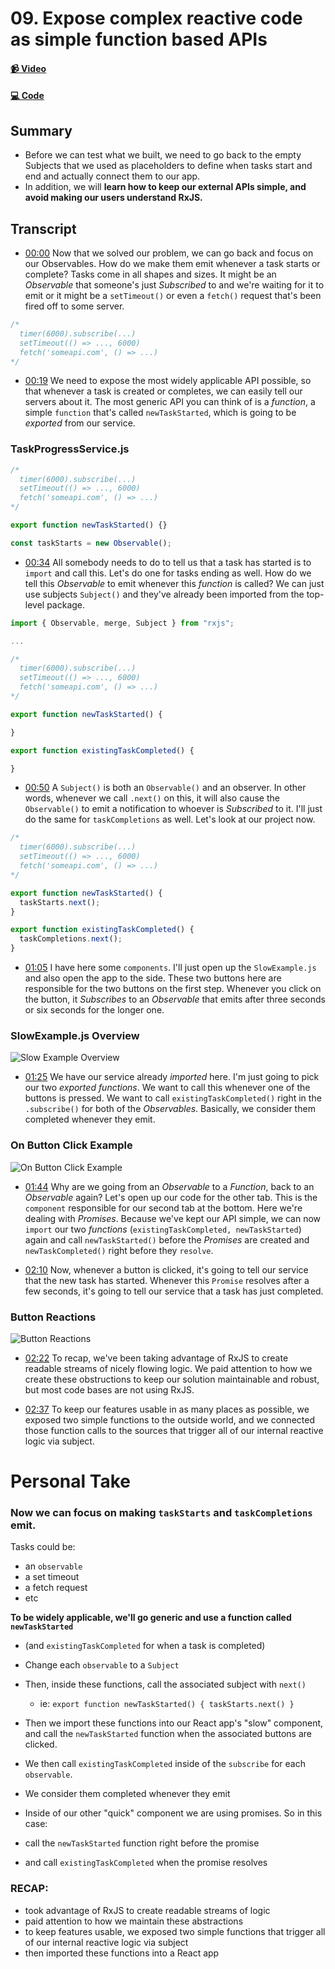 # 09. Expose complex reactive code as simple function based APIs

#### [📹 Video](https://egghead.io/lessons/rxjs-expose-complex-reactive-code-as-simple-function-based-apis)

#### [💻 Code](https://github.com/rarmatei/egghead-thinking-reactively/blob/lesson-09/src/lesson-code/TaskProgressService.js)

## Summary

- Before we can test what we built, we need to go back to the empty Subjects that we used as placeholders to define when tasks start and end and actually connect them to our app.
- In addition, we will **learn how to keep our external APIs simple, and avoid making our users understand RxJS.**

## Transcript

- [00:00](https://egghead.io/lessons/rxjs-expose-complex-reactive-code-as-simple-function-based-apis#t=0) Now that we solved our problem, we can go back and focus on our Observables. How do we make them emit whenever a task starts or complete? Tasks come in all shapes and sizes. It might be an _Observable_ that someone's just _Subscribed_ to and we're waiting for it to emit or it might be a `setTimeout()` or even a `fetch()` request that's been fired off to some server.

```js
/*
  timer(6000).subscribe(...)
  setTimeout(() => ..., 6000)
  fetch('someapi.com', () => ...)
*/
```

- [00:19](https://egghead.io/lessons/rxjs-expose-complex-reactive-code-as-simple-function-based-apis#t=19) We need to expose the most widely applicable API possible, so that whenever a task is created or completes, we can easily tell our servers about it. The most generic API you can think of is a _function_, a simple `function` that's called `newTaskStarted`, which is going to be _exported_ from our service.

### TaskProgressService.js

```js
/*
  timer(6000).subscribe(...)
  setTimeout(() => ..., 6000)
  fetch('someapi.com', () => ...)
*/

export function newTaskStarted() {}

const taskStarts = new Observable();
```

- [00:34](https://egghead.io/lessons/rxjs-expose-complex-reactive-code-as-simple-function-based-apis#t=34) All somebody needs to do to tell us that a task has started is to `import` and call this. Let's do one for tasks ending as well. How do we tell this _Observable_ to emit whenever this _function_ is called? We can just use subjects `Subject()` and they've already been imported from the top-level package.

```js
import { Observable, merge, Subject } from "rxjs";

...

/*
  timer(6000).subscribe(...)
  setTimeout(() => ..., 6000)
  fetch('someapi.com', () => ...)
*/

export function newTaskStarted() {

}

export function existingTaskCompleted() {

}
```

- [00:50](https://egghead.io/lessons/rxjs-expose-complex-reactive-code-as-simple-function-based-apis#t=50) A `Subject()` is both an `Observable()` and an observer. In other words, whenever we call `.next()` on this, it will also cause the `Observable()` to emit a notification to whoever is _Subscribed_ to it. I'll just do the same for `taskCompletions` as well. Let's look at our project now.

```js
/*
  timer(6000).subscribe(...)
  setTimeout(() => ..., 6000)
  fetch('someapi.com', () => ...)
*/

export function newTaskStarted() {
  taskStarts.next();
}

export function existingTaskCompleted() {
  taskCompletions.next();
}
```

- [01:05](https://egghead.io/lessons/rxjs-expose-complex-reactive-code-as-simple-function-based-apis#t=65) I have here some `components`. I'll just open up the `SlowExample.js` and also open the app to the side. These two buttons here are responsible for the two buttons on the first step. Whenever you click on the button, it _Subscribes_ to an _Observable_ that emits after three seconds or six seconds for the longer one.

### SlowExample.js Overview

![Slow Example Overview](https://res.cloudinary.com/dg3gyk0gu/image/upload/v1585168508/transcript-images/egghead-expose-complex-reactive-code-as-simple-function-based-apis-slow-example-overview.jpg)

- [01:25](https://egghead.io/lessons/rxjs-expose-complex-reactive-code-as-simple-function-based-apis#t=85) We have our service already _imported_ here. I'm just going to pick our two _exported functions_. We want to call this whenever one of the buttons is pressed. We want to call `existingTaskCompleted()` right in the `.subscribe()` for both of the _Observables_. Basically, we consider them completed whenever they emit.

### On Button Click Example

![On Button Click Example](https://res.cloudinary.com/dg3gyk0gu/image/upload/v1585168502/transcript-images/egghead-expose-complex-reactive-code-as-simple-function-based-apis-on-button-click-example.jpg)

- [01:44](https://egghead.io/lessons/rxjs-expose-complex-reactive-code-as-simple-function-based-apis#t=104) Why are we going from an _Observable_ to a _Function_, back to an _Observable_ again? Let's open up our code for the other tab. This is the `component` responsible for our second tab at the bottom. Here we're dealing with _Promises_. Because we've kept our API simple, we can now `import` our two _functions_ (`existingTaskCompleted, newTaskStarted`) again and call `newTaskStarted()` before the _Promises_ are created and `newTaskCompleted()` right before they `resolve`.

- [02:10](https://egghead.io/lessons/rxjs-expose-complex-reactive-code-as-simple-function-based-apis#t=130) Now, whenever a button is clicked, it's going to tell our service that the new task has started. Whenever this `Promise` resolves after a few seconds, it's going to tell our service that a task has just completed.

### Button Reactions

![Button Reactions](https://res.cloudinary.com/dg3gyk0gu/image/upload/v1585168503/transcript-images/egghead-expose-complex-reactive-code-as-simple-function-based-apis-button-reactions.jpg)

- [02:22](https://egghead.io/lessons/rxjs-expose-complex-reactive-code-as-simple-function-based-apis#t=142) To recap, we've been taking advantage of RxJS to create readable streams of nicely flowing logic. We paid attention to how we create these obstructions to keep our solution maintainable and robust, but most code bases are not using RxJS.

- [02:37](https://egghead.io/lessons/rxjs-expose-complex-reactive-code-as-simple-function-based-apis#t=157) To keep our features usable in as many places as possible, we exposed two simple functions to the outside world, and we connected those function calls to the sources that trigger all of our internal reactive logic via subject.

# Personal Take

### Now we can focus on making `taskStarts` and `taskCompletions` emit.

Tasks could be:

- an `observable`
- a set timeout
- a fetch request
- etc

**To be widely applicable, we'll go generic and use a function called `newTaskStarted`**
- (and `existingTaskCompleted` for when a task is completed)
- Change each `observable` to a `Subject`
- Then, inside these functions, call the associated subject with `next()`
  - ie: `export function newTaskStarted() { taskStarts.next() }`

- Then we import these functions into our React app's "slow" component, and call the `newTaskStarted` function when the associated buttons are clicked.
- We then call `existingTaskCompleted` inside of the `subscribe` for each `observable`.
- We consider them completed whenever they emit

- Inside of our other "quick" component we are using promises. So in this case:

- call the `newTaskStarted` function right before the promise
- and call `existingTaskCompleted` when the promise resolves

### RECAP:

- took advantage of RxJS to create readable streams of logic
- paid attention to how we maintain these abstractions
- to keep features usable, we exposed two simple functions that trigger all of our internal reactive logic via subject
- then imported these functions into a React app
